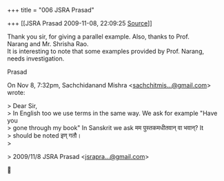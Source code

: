 +++
title = "006 JSRA Prasad"

+++
[[JSRA Prasad	2009-11-08, 22:09:25 [Source](https://groups.google.com/g/bvparishat/c/HO01xZqdVp4)]]



Thank you sir, for giving a parallel example. Also, thanks to Prof.  
Narang and Mr. Shrisha Rao.  
It is interesting to note that some examples provided by Prof. Narang,  
needs investigation.  
  
Prasad  
  
On Nov 8, 7:32pm, Sachchidanand Mishra \<[sachchitmis...@gmail.com]()\>  
wrote:  

\> Dear Sir,  
\> In English too we use terms in the same way. We ask for example "Have you  
\> gone through my book" In Sanskrit we ask मम पुस्तकमधीतवान् वा भवान्? It  
\> should be noted इण् गतौ।  
\>  

\> 2009/11/8 JSRA Prasad \<[jsrapra...@gmail.com]()\>  



